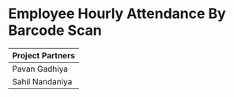 # Employee Hourly Attendance By Barcode Scan

| Project Partners  | 
| ------------- | 
| Pavan Gadhiya  | 
| Sahil Nandaniya  | 
